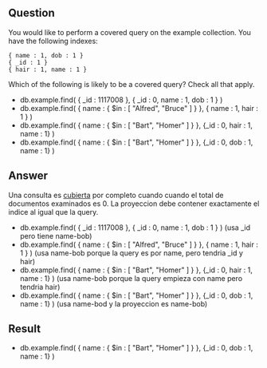 ## Question

You would like to perform a covered query on the example collection. You have the following indexes:

~~~mongo
{ name : 1, dob : 1 }
{ _id : 1 }
{ hair : 1, name : 1 }
~~~
Which of the following is likely to be a covered query? Check all that apply.

- db.example.find( { _id : 1117008 }, { _id : 0, name : 1, dob : 1 } )
- db.example.find( { name : { $in : [ "Alfred", "Bruce" ] } }, { name : 1, hair : 1 } )
- db.example.find( { name : { $in : [ "Bart", "Homer" ] } }, {_id : 0, hair : 1, name : 1} )
- db.example.find( { name : { $in : [ "Bart", "Homer" ] } }, {_id : 0, dob : 1, name : 1} )

## Answer

Una consulta es [cubierta](https://docs.mongodb.com/manual/core/query-optimization/#covered-query) por completo cuando cuando el total de documentos examinados es 0. La proyeccion debe contener exactamente el indice al igual que la query. 

- db.example.find( { _id : 1117008 }, { _id : 0, name : 1, dob : 1 } )  (usa _id pero tiene name-bob)
- db.example.find( { name : { $in : [ "Alfred", "Bruce" ] } }, { name : 1, hair : 1 } ) (usa name-bob porque la query es por name, pero tendria _id y hair)
- db.example.find( { name : { $in : [ "Bart", "Homer" ] } }, {_id : 0, hair : 1, name : 1} ) (usa name-bob porque la query empieza con name pero tendria hair)
- db.example.find( { name : { $in : [ "Bart", "Homer" ] } }, {_id : 0, dob : 1, name : 1} ) (usa name-bod y la proyeccion es name-bob)

## Result

- db.example.find( { name : { $in : [ "Bart", "Homer" ] } }, {_id : 0, dob : 1, name : 1} )

